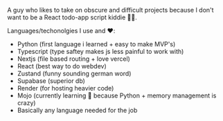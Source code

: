 A guy who likes to take on obscure and difficult projects because I don't want to be a React todo-app script kiddie 🤷🏾.

Languages/techonolgies I use and ❤️:
  - Python (first language i learned + easy to make MVP's)
  - Typescript (type saftey makes js less painful to work with)
  - Nextjs (file based routing + love vercel)
  - React (best way to do webdev)
  - Zustand (funny sounding german word)
  - Supabase (superior db)
  - Render (for hosting heavier code)
  - Mojo (currently learning 🧠 because Python + memory management is crazy)
  - Basically any language needed for the job



